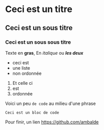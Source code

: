 # Ceci est un titre
## Ceci est un sous titre 
### Ceci est un sous sous titre

Texte en **gras**,
 En *italique* ou ***les deux***

 - ceci est
 - une liste
 - non ordonnée

 1. Et celle ci
 2. est
 3. ordonnée

 Voici un peu `de code` au milieu d'une phrase

 ```
 Ceci est un bloc de code
 ```

 Pour finir, un lien https://github.com/ambalde
